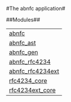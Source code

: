

#The abnfc application#


##Modules##


<table width="100%" border="0" summary="list of modules">
<tr><td><a href="https://github.com/norton/abnfc/blob/master/doc/abnfc.md" class="module">abnfc</a></td></tr>
<tr><td><a href="https://github.com/norton/abnfc/blob/master/doc/abnfc_ast.md" class="module">abnfc_ast</a></td></tr>
<tr><td><a href="https://github.com/norton/abnfc/blob/master/doc/abnfc_gen.md" class="module">abnfc_gen</a></td></tr>
<tr><td><a href="https://github.com/norton/abnfc/blob/master/doc/abnfc_rfc4234.md" class="module">abnfc_rfc4234</a></td></tr>
<tr><td><a href="https://github.com/norton/abnfc/blob/master/doc/abnfc_rfc4234ext.md" class="module">abnfc_rfc4234ext</a></td></tr>
<tr><td><a href="https://github.com/norton/abnfc/blob/master/doc/rfc4234_core.md" class="module">rfc4234_core</a></td></tr>
<tr><td><a href="https://github.com/norton/abnfc/blob/master/doc/rfc4234ext_core.md" class="module">rfc4234ext_core</a></td></tr></table>

